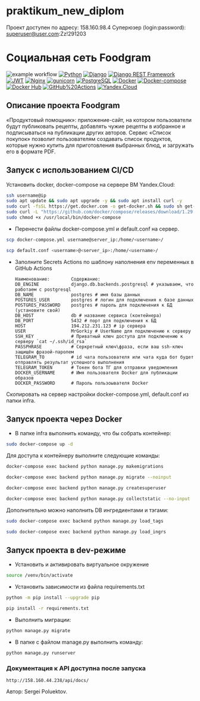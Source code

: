 # praktikum_new_diplom

Проект доступен по адресу: 158.160.98.4
Суперюзер (login:password): superuser@user.com:Zz!291203
# Социальная сеть Foodgram
![example workflow](https://github.com/seregatipich/foodgram-project-react/actions/workflows/main.yml/badge.svg)
[![Python](https://img.shields.io/badge/-Python-464646?style=flat&logo=Python&logoColor=ffffff&color=043A6B)](https://www.python.org/)
[![Django](https://img.shields.io/badge/-Django-464646?style=flat&logo=Django&logoColor=ffffff&color=043A6B)](https://www.djangoproject.com/)
[![Django REST Framework](https://img.shields.io/badge/-Django%20REST%20Framework-464646?style=flat&logo=Django%20REST%20Framework&logoColor=ffffff&color=043A6B)](https://www.django-rest-framework.org/)
[![JWT](https://img.shields.io/badge/-JWT-464646?style=flat&color=043A6B)](https://jwt.io/)
[![Nginx](https://img.shields.io/badge/-NGINX-464646?style=flat&logo=NGINX&logoColor=ffffff&color=043A6B)](https://nginx.org/ru/)
[![gunicorn](https://img.shields.io/badge/-gunicorn-464646?style=flat&logo=gunicorn&logoColor=ffffff&color=043A6B)](https://gunicorn.org/)
[![PostgreSQL](https://img.shields.io/badge/-PostgreSQL-464646?style=flat&logo=PostgreSQL&logoColor=ffffff&color=043A6B)](https://www.postgresql.org/)
[![Docker](https://img.shields.io/badge/-Docker-464646?style=flat&logo=Docker&logoColor=ffffff&color=043A6B)](https://www.docker.com/)
[![Docker-compose](https://img.shields.io/badge/-Docker%20compose-464646?style=flat&logo=Docker&logoColor=ffffff&color=043A6B)](https://www.docker.com/)
[![Docker Hub](https://img.shields.io/badge/-Docker%20Hub-464646?style=flat&logo=Docker&logoColor=ffffff&color=043A6B)](https://www.docker.com/products/docker-hub)
[![GitHub%20Actions](https://img.shields.io/badge/-GitHub%20Actions-464646?style=flat&logo=GitHub%20actions&logoColor=ffffff&color=043A6B)](https://github.com/features/actions)
[![Yandex.Cloud](https://img.shields.io/badge/-Yandex.Cloud-464646?style=flat&logo=Yandex.Cloud&logoColor=ffffff&color=043A6B)](https://cloud.yandex.ru/)


## Описание проекта Foodgram
«Продуктовый помощник»: приложение-сайт, на котором пользователи будут публиковать рецепты, добавлять чужие рецепты в избранное и подписываться на публикации других авторов. Сервис «Список покупок» позволит пользователям создавать список продуктов, которые нужно купить для приготовления выбранных блюд, и загружать его в формате PDF.

## Запуск с использованием CI/CD

Установить docker, docker-compose на сервере ВМ Yandex.Cloud:
```bash
ssh username@ip
sudo apt update && sudo apt upgrade -y && sudo apt install curl -y
sudo curl -fsSL https://get.docker.com -o get-docker.sh && sudo sh get-docker.sh && sudo rm get-docker.sh
sudo curl -L "https://github.com/docker/compose/releases/download/1.29.2/docker-compose-$(uname -s)-$(uname -m)" -o /usr/local/bin/docker-compose
sudo chmod +x /usr/local/bin/docker-compose
```
- Перенести файлы docker-compose.yml и default.conf на сервер.

```bash
scp docker-compose.yml username@server_ip:/home/<username>/
```
```bash
scp default.conf <username>@<server_ip>:/home/<username>/
```

- Заполните Secrets Actions по шаблону наполнения env переменных в GitHub Actions
    ```
    Наименование:        Содержание:
    DB_ENGINE            django.db.backends.postgresql # указываем, что работаем с postgresql
    DB_NAME              postgres # имя базы данных
    POSTGRES_USER        postgres # логин для подключения к базе данных
    POSTGRES_PASSWORD    postgres # пароль для подключения к БД (установите свой)
    DB_HOST              db # название сервиса (контейнера)
    DB_PORT              5432 # порт для подключения к БД 
    HOST                 194.212.231.123 # ip сервера
    USER                 MrGorkiy # UserName для подключению к серверу
    SSH_KEY              # Приватный ключ доступа для подключению к серверу `cat ~/.ssh/id_rsa`
    PASSPHRASE           # Серкретный ключ\фраза, если ваш ssh-ключ защищён фразой-паролем
    TELEGRAM_TO          # id чата пользователя или чата куда бот будет отправлять результат успешного выполнения
    TELEGRAM_TOKEN       # Токен бота ТГ для отправки уведомления
    DOCKER_USERNAME      # Имя пользователя Docker для публикации образов
    DOCKER_PASSWORD      # Пароль пользоывателя Docker
    ```

Скопировать на сервер настройки docker-compose.yml, default.conf из папки infra.

## Запуск проекта через Docker
- В папке infra выполнить команду, что бы собрать контейнер:
```bash
sudo docker-compose up -d
```

Для доступа к контейнеру выполните следующие команды:

```bash
docker-compose exec backend python manage.py makemigrations
```
```bash
docker-compose exec backend python manage.py migrate --noinput
```
```bash
docker-compose exec backend python manage.py createsuperuser
```
```bash
docker-compose exec backend python manage.py collectstatic --no-input
```

Дополнительно можно наполнить DB ингредиентами и тэгами:

```bash
sudo docker-compose exec backend python manage.py load_tags
```
```bash
sudo docker-compose exec backend python manage.py load_ingrs
```

## Запуск проекта в dev-режиме

- Установить и активировать виртуальное окружение

```bash
source /venv/bin/activate
```

- Установить зависимости из файла requirements.txt

```bash
python -m pip install --upgrade pip
```
```bash
pip install -r requirements.txt
```

- Выполнить миграции:

```bash
python manage.py migrate
```

- В папке с файлом manage.py выполнить команду:
```bash
python manage.py runserver
```

### Документация к API доступна после запуска
```url
http://158.160.44.238/api/docs/
```

Автор: Sergei Poluektov.
